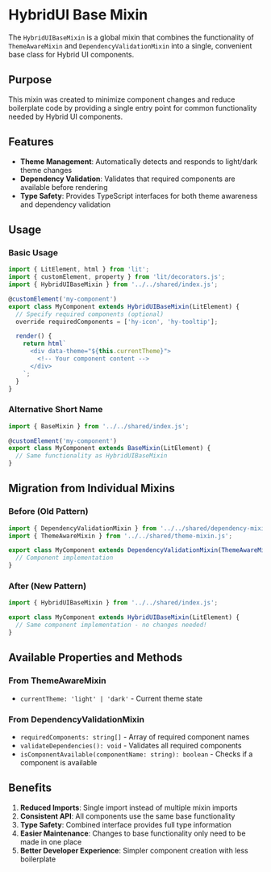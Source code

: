# HybridUI Base Mixin

The `HybridUIBaseMixin` is a global mixin that combines the functionality of `ThemeAwareMixin` and `DependencyValidationMixin` into a single, convenient base class for Hybrid UI components.

## Purpose

This mixin was created to minimize component changes and reduce boilerplate code by providing a single entry point for common functionality needed by Hybrid UI components.

## Features

- **Theme Management**: Automatically detects and responds to light/dark theme changes
- **Dependency Validation**: Validates that required components are available before rendering
- **Type Safety**: Provides TypeScript interfaces for both theme awareness and dependency validation

## Usage

### Basic Usage

```typescript
import { LitElement, html } from 'lit';
import { customElement, property } from 'lit/decorators.js';
import { HybridUIBaseMixin } from '../../shared/index.js';

@customElement('my-component')
export class MyComponent extends HybridUIBaseMixin(LitElement) {
  // Specify required components (optional)
  override requiredComponents = ['hy-icon', 'hy-tooltip'];

  render() {
    return html`
      <div data-theme="${this.currentTheme}">
        <!-- Your component content -->
      </div>
    `;
  }
}
```

### Alternative Short Name

```typescript
import { BaseMixin } from '../../shared/index.js';

@customElement('my-component')
export class MyComponent extends BaseMixin(LitElement) {
  // Same functionality as HybridUIBaseMixin
}
```

## Migration from Individual Mixins

### Before (Old Pattern)
```typescript
import { DependencyValidationMixin } from '../../shared/dependency-mixin.js';
import { ThemeAwareMixin } from '../../shared/theme-mixin.js';

export class MyComponent extends DependencyValidationMixin(ThemeAwareMixin(LitElement)) {
  // Component implementation
}
```

### After (New Pattern)
```typescript
import { HybridUIBaseMixin } from '../../shared/index.js';

export class MyComponent extends HybridUIBaseMixin(LitElement) {
  // Same component implementation - no changes needed!
}
```

## Available Properties and Methods

### From ThemeAwareMixin
- `currentTheme: 'light' | 'dark'` - Current theme state

### From DependencyValidationMixin
- `requiredComponents: string[]` - Array of required component names
- `validateDependencies(): void` - Validates all required components
- `isComponentAvailable(componentName: string): boolean` - Checks if a component is available

## Benefits

1. **Reduced Imports**: Single import instead of multiple mixin imports
2. **Consistent API**: All components use the same base functionality
3. **Type Safety**: Combined interface provides full type information
4. **Easier Maintenance**: Changes to base functionality only need to be made in one place
5. **Better Developer Experience**: Simpler component creation with less boilerplate
